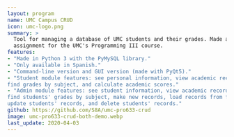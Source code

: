 ```yaml
---
layout: program
name: UMC Campus CRUD
icon: umc-logo.png
summary: >
  Tool for managing a database of UMC students and their grades. Made as an
  assignment for the UMC's Programming III course.
features:
- "Made in Python 3 with the PyMySQL library."
- "Only available in Spanish."
- "Command-line version and GUI version (made with PyQt5)."
- "Student module features: see personal information, view academic record, 
find grades by subject, and calculate academic scores."
- "Admin module features: see student information, view academic records, 
find students' grades by subject, make new records, load records from file, 
update students' records, and delete students' records."
github: https://github.com/S8A/umc-pro633-crud
image: umc-pro633-crud-both-demo.webp
last_update: 2020-04-03
---
```

